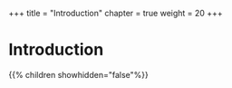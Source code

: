 +++
title = "Introduction"
chapter = true
weight = 20
+++

# Introduction

{{% children showhidden="false"%}}
